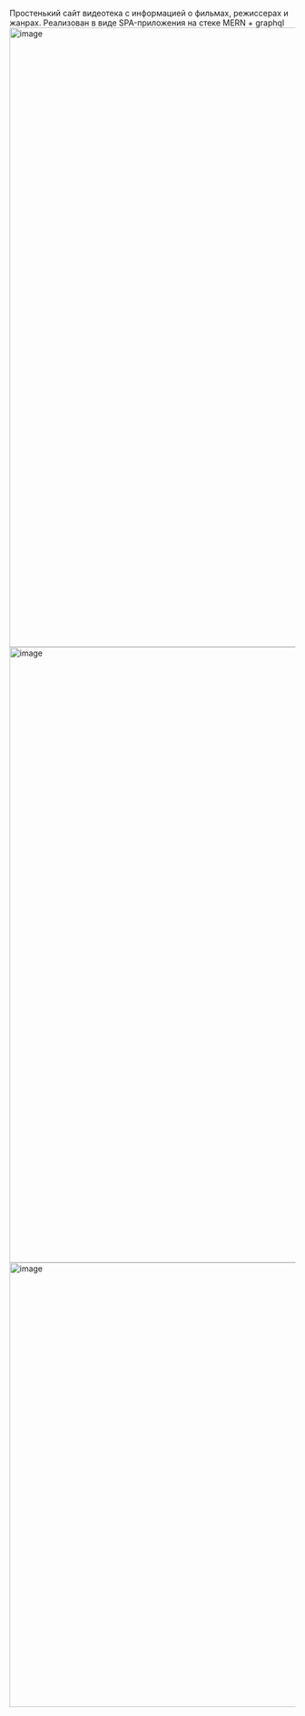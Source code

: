 Простенький сайт видеотека с информацией о фильмах, режиссерах и жанрах. Реализован в виде SPA-приложения на стеке MERN + graphql 
<img width="903" height="1090" alt="image" src="https://github.com/user-attachments/assets/e572d549-3f40-4a15-9436-7de03807f7b8" />
<img width="884" height="1083" alt="image" src="https://github.com/user-attachments/assets/eb448d90-4768-449f-b3c2-79f3d7db5d63" />
<img width="974" height="782" alt="image" src="https://github.com/user-attachments/assets/245d598f-f718-4b9b-bfbf-0881e1f2bed6" />
